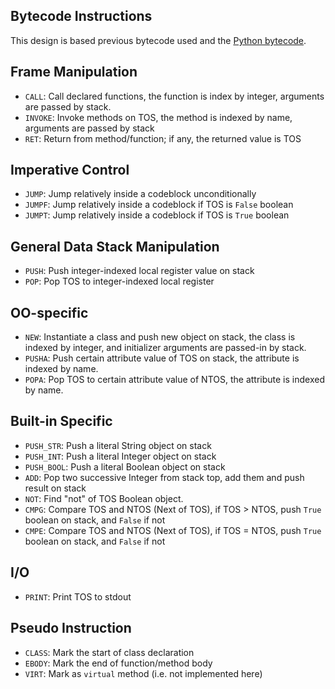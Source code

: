 Bytecode Instructions
----

This design is based previous bytecode used and the [Python bytecode](https://docs.python.org/2/library/dis.html).


## Frame Manipulation
* `CALL`: Call declared functions, the function is index by integer, arguments are passed by stack.
* `INVOKE`: Invoke methods on TOS, the method is indexed by name, arguments are passed by stack
* `RET`: Return from method/function; if any, the returned value is TOS

## Imperative Control
* `JUMP`: Jump relatively inside a codeblock unconditionally
* `JUMPF`: Jump relatively inside a codeblock if TOS is `False` boolean
* `JUMPT`: Jump relatively inside a codeblock if TOS is `True` boolean

## General Data Stack Manipulation
* `PUSH`: Push integer-indexed local register value on stack
* `POP`: Pop TOS to integer-indexed local register

## OO-specific
* `NEW`: Instantiate a class and push new object on stack, the class is indexed by integer, and initializer arguments are passed-in by stack.
* `PUSHA`: Push certain attribute value of TOS on stack, the attribute is indexed by name.
* `POPA`: Pop TOS to certain attribute value of NTOS, the attribute is indexed by name.

## Built-in Specific
* `PUSH_STR`: Push a literal String object on stack
* `PUSH_INT`: Push a literal Integer object on stack
* `PUSH_BOOL`: Push a literal Boolean object on stack
* `ADD`: Pop two successive Integer from stack top, add them and push result on stack
* `NOT`: Find "not" of TOS Boolean object.
* `CMPG`: Compare TOS and NTOS (Next of TOS), if TOS > NTOS, push `True` boolean on stack, and `False` if not
* `CMPE`: Compare TOS and NTOS (Next of TOS), if TOS = NTOS, push `True` boolean on stack, and `False` if not


## I/O
* `PRINT`: Print TOS to stdout

## Pseudo Instruction
* `CLASS`: Mark the start of class declaration
* `EBODY`: Mark the end of function/method body
* `VIRT`: Mark as `virtual` method (i.e. not implemented here)


